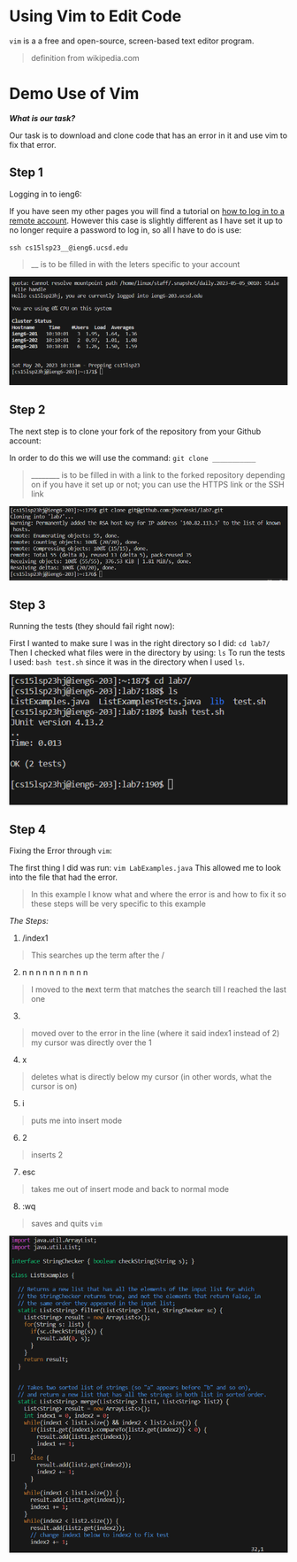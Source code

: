 # Using Vim to Edit Code

`vim` is a a free and open-source, screen-based text editor program.
> definition from wikipedia.com

# Demo Use of Vim

**_What is our task?_**

Our task is to download and clone code that has an error in it and use vim to fix that error.

## **Step 1**
Logging in to ieng6:

If you have seen my other pages you will find a tutorial on [how to log in to a remote account](https://jberdeski.github.io/cse15l-lab-report1/report-steps.html).
However this case is slightly different as I have set it up to no longer require a password to log in,
so all I have to do is use:

`ssh cs15lsp23__@ieng6.ucsd.edu`

> __ is to be filled in with the leters specific to your account

![Logging In](1.Login.png)


## **Step 2**
The next step is to clone your fork of the repository from your Github account:

In order to do this we will use the command:
`git clone ___________`
> ________  is to be filled in with a link to the forked repository
> depending on if you have it set up or not; you can use the HTTPS link or the SSH link

![Cloning the Repository](2.clone.png)


## **Step 3**
Running the tests (they should fail right now):

First I wanted to make sure I was in the right directory so I did:
`cd lab7/`
Then I checked what files were in the directory by using:
`ls`
To run the tests I used:
`bash test.sh` 
since it was in the directory when I used `ls`.

![Running Failed Tests](3.testFail.png)


## **Step 4**
Fixing the Error through `vim`:

The first thing I did was run:
`vim LabExamples.java`
This allowed me to look into the file that had the error.
> In this example I know what and where the error is and how to fix it so these steps will be very specific to this example

*The Steps:*

1) /index1 <enter>
  
  > This searches up the term after the / 
  
2) n n n n n n n n n n
  
  > I moved to the **n**ext term that matches the search till I reached the last one
  
3) <right><right><right><right><right>
  
  > moved over to the error in the line (where it said index1 instead of 2)
  > my cursor was directly over the 1
  
4) x
  
  > deletes what is directly below my cursor (in other words, what the cursor is on)
  
5) i
  
  >puts me into insert mode
  
6) 2
  
  > inserts 2 
  
7) esc
  
  >takes me out of insert mode and back to normal mode
  
8) :wq
  
  > saves and quits `vim`
  
  ![Fixed code](4.fixCode.png)


